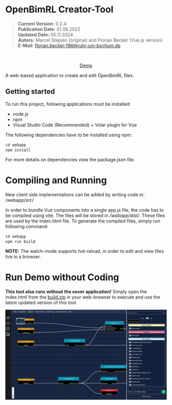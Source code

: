 # OpenBimRL Creator-Tool

> **Current Version:** 0.2.4 <br>
> **Publication Date:** 01.06.2022 <br>
> **Updated Date:** 05.11.2024 <br>
> **Autors:** Marcel Stepien (original) and Florian Becker (Vue.js version)<br>
> **E-Mail:** florian.becker-f86@ruhr-uni-bochum.de
<br>

<p align="center">
    <a target="_blank" href="https://ide.florianbecker.eu">Demo</a>
    <!-- &middot; -->
</p>


A web-based application to create and edit OpenBimRL files. 

## Getting started

To run this project, following applications must be installed:

- node.js
- npm
- Visual Studio Code (Recommended) + Volar plugin for Vue


The following dependencies have to be installed using npm:


```shell
cd webapp
npm install
```

For more details on dependencies view the package.json file.

# Compiling and Running

New client side implementations can be added by writing code in: /webapp/src/

In order to bundle Vue components into a single app.js file, the code has to be compiled using vite. The files will be stored in */webapp/dist/*. These files are used by the index.html file. To generate the compiled files, simply run following command:

```shell
cd webapp
npm run build
```

**NOTE:** The watch-mode supports hot-reload, in order to edit and view files live in a browser. 


# Run Demo without Coding

**This tool also runs without the sever application!** Simply open the index.html from the [build.zip](https://github.com/FlorianB-DE/OpenBimRL-CreatorTool/releases/latest/download/build.zip) in your web-browser to execute and use the latest updated version of this tool.

![OpenBimRL-Creator-Tool demo](images/app-demo.png "Demo")
